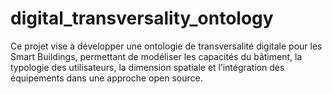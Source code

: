 # digital_transversality_ontology
Ce projet vise à développer une ontologie de transversalité digitale pour les Smart Buildings, permettant de modéliser les capacités du bâtiment, la typologie des utilisateurs, la dimension spatiale et l’intégration des équipements dans une approche open source.
